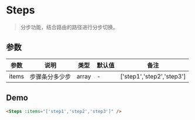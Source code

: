 # Steps

> 分步功能，结合路由的路径进行分步切换。

## 参数

| 参数  | 说明           | 类型  | 默认值 | 备注                      |
| ----- | -------------- | ----- | ------ | ------------------------- |
| items | 步骤条分多少步 | array | -      | ['step1','step2','step3'] |

## Demo

```html
<Steps :items="['step1','step2','step3']" />
```
